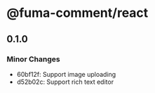 # @fuma-comment/react

## 0.1.0

### Minor Changes

- 60bf12f: Support image uploading
- d52b02c: Support rich text editor
